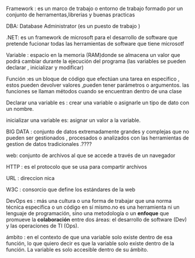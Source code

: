 Framework : es un marco de trabajo o entorno de trabajo formado por un conjunto de herramentas,librerias y buenas practicas

DBA: Database Administrator (es un puesto de trabajo )

.NET: es un framework de microsoft para el desarrollo de software que pretende fucionar todas las herramientas de software que tiene microsotf  

Variable : espacio en la memoria (RAM)donde se almacena un valor que podrá cambiar durante la ejecución del programa (las variables se pueden declarar , inicializar y modificar)

Función :es un bloque de código que efectúan una tarea en especifico , estos pueden devolver valores ,pueden tener parámetros o argumentos. las funciones se llaman métodos cuando se encuentran dentro de una clase 

 Declarar una variable es : crear una variable o asignarle un tipo de dato con un nombre. 

inicializar una variable es: asignar un valor a la variable. 

BIG DATA :  conjunto de datos extremadamente grandes y complejas que no pueden ser gestionados , procesados o analizados con las herramientas de gestion de datos tradicionales .????

web: conjunto de archivos al que se accede a través de un navegador 

HTTP : es el protocolo que se usa para compartir archivos 

URL : direccion nica 

W3C :  consorcio que define los estándares de la web 

DevOps es :  más una cultura o una forma de trabajar que una norma técnica específica o un código en sí mismo.no es una herramienta ni un lenguaje de programación, sino una metodología o un **enfoque** que promueve la **colaboración** entre dos áreas: el desarrollo de software (Dev) y las operaciones de TI (Ops).

ámbito : en el contexto de que una variable  solo existe dentro de esa función, lo que quiero decir es que la variable solo existe dentro de la función. La variable es solo accesible dentro de su ámbito. 
